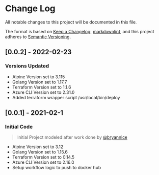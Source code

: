 # Change Log

All notable changes to this project will be documented in this file.

The format is based on [Keep a Changelog](https://keepachangelog.com/en/1.0.0/),
[markdownlint](https://dlaa.me/markdownlint/),
and this project adheres to [Semantic Versioning](https://semver.org/spec/v2.0.0.html).

## [0.0.2] - 2022-02-23

### Versions Updated

- Alpine Version set to 3.115
- Golang Version set to 1.17.7
- Terraform Version set to 1.1.6
- Azure CLI Version set to 2.31.0
- Added terraform wrapper script /usr/local/bin/deploy


## [0.0.1] - 2021-02-1

### Initial Code

> Initial Project modeled after work done by [@bryannice](https://github.com/bryannice)

- Alpine Version set to 3.12
- Golang Version set to 1.15.6
- Terraform Version set to 0.14.5
- Azure CLI Version set to 2.16.0
- Setup workflow logic to push to docker hub
